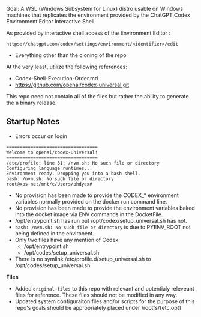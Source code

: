 Goal: A WSL (Windows Subsystem for Linux) distro usable on Windows machines that replicates the environment provided by the ChatGPT Codex Environment Editor Interactive Shell.

As provided by interactive shell access of the Environment Editor : 
```
https://chatgpt.com/codex/settings/environment/<identifier>/edit
```

- Everything other than the cloning of the repo

At the very least, utilize the following references:
- Codex-Shell-Execution-Order.md
- https://github.com/openai/codex-universal.git

This repo need not contain all of the files but rather the ability to generate the a binary release.

## **Startup Notes**

- Errors occur on login
```
==================================
Welcome to openai/codex-universal!
==================================
/etc/profile: line 31: /nvm.sh: No such file or directory
Configuring language runtimes...
Environment ready. Dropping you into a bash shell.
bash: /nvm.sh: No such file or directory
root@xps-ne:/mnt/c/Users/phdyex#
```
- No provision has been made to provide the CODEX_* environment variables normally provided on the docker run command line.
- No provision has been made to provide the environment variables baked into the docket image via ENV commands in the DocketFile.
- /opt/entrypoint.sh has run but /opt/codex/setup_universal.sh has not.
- `bash: /nvm.sh: No such file or directory` is due to PYENV_ROOT not being defined in the environent.
- Only two files have any mention of Codex:
  - /opt/entrypoint.sh
  - /opt/codes/setup_universal.sh
- There is no symlink /etc/profile.d/setup_universal.sh to /opt/codes/setup_universal.sh

**Files**
- Added `original-files` to this repo with relevant and potentialy releveant files for reference.
  These files should not be modified in any way.
- Updated system configuraiton files and/or scripts for the purpose of this repo's goals should be appropriately placed under <project-root>/rootfs/{etc,opt}
